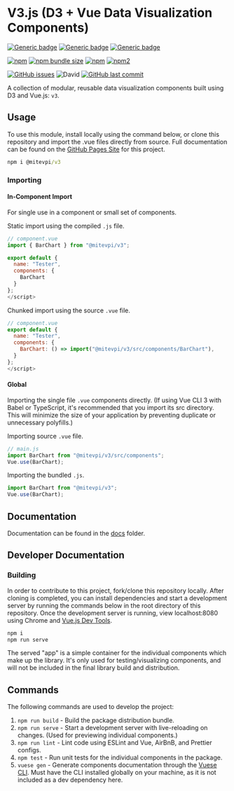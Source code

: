 # V3.js (D3 + Vue Data Visualization Components)

[![Generic badge](https://img.shields.io/badge/Docs-Web-Green.svg)](https://mitevpi.github.io/data-vue/)
[![Generic badge](https://img.shields.io/badge/Docs-MD-Green.svg)](docs/components)
[![Generic badge](https://img.shields.io/badge/Demo-CodeSandbox-Green.svg)](http://bit.ly/v3js-demo)

[![npm](https://img.shields.io/npm/v/@mitevpi/v3.svg)](https://www.npmjs.com/package/@mitevpi/v3) [![npm bundle size](https://img.shields.io/bundlephobia/min/@mitevpi/v3.svg)](https://bundlephobia.com/result?p=@mitevpi/v3)
[![npm](https://img.shields.io/npm/dw/@mitevpi/v3.svg)](https://www.npmjs.com/package/@mitevpi/v3)
[![npm2](https://img.shields.io/npm/dt/@mitevpi/v3.svg)](https://www.npmjs.com/package/@mitevpi/v3)

[![GitHub issues](https://img.shields.io/github/issues/mitevpi/data-vue.svg)](https://github.com/mitevpi/data-vue/issues) ![David](https://img.shields.io/david/dev/mitevpi/data-vue.svg)
[![GitHub last commit](https://img.shields.io/github/last-commit/mitevpi/data-vue.svg)](https://github.com/mitevpi/data-vue/commits/master)

A collection of modular, reusable data visualization components built using D3 and Vue.js: `v3`.

## Usage

To use this module, install locally using the command below, or clone this repository and import the .vue files directly from source. Full documentation can be found on the [GitHub Pages Site](https://mitevpi.github.io/data-vue/) for this project.

```cmd
npm i @mitevpi/v3
```

### Importing

#### In-Component Import

For single use in a component or small set of components.

Static import using the compiled `.js` file.

```js
// component.vue
import { BarChart } from "@mitevpi/v3";

export default {
  name: "Tester",
  components: {
    BarChart
  }
};
</script>
```

Chunked import using the source `.vue` file.

```js
// component.vue
export default {
  name: "Tester",
  components: {
    BarChart: () => import("@mitevpi/v3/src/components/BarChart"),
  }
};
</script>
```

#### Global

Importing the single file `.vue` components directly. (If using Vue CLI 3 with Babel or TypeScript, it's recommended that you import its src directory. This will minimize the size of your application by preventing duplicate or unnecessary polyfills.)

Importing source `.vue` file.

```js
// main.js
import BarChart from "@mitevpi/v3/src/components";
Vue.use(BarChart);
```

Importing the bundled `.js`.

```js
import BarChart from "@mitevpi/v3";
Vue.use(BarChart);
```

## Documentation

Documentation can be found in the [docs](/docs) folder.

## Developer Documentation

### Building

In order to contribute to this project, fork/clone this repository locally. After cloning is completed, you can install dependencies and start a development server by running the commands below in the root directory of this repository. Once the development server is running, view localhost:8080 using Chrome and [Vue.js Dev Tools](https://chrome.google.com/webstore/detail/vuejs-devtools/nhdogjmejiglipccpnnnanhbledajbpd?hl=en).

```cmd
npm i
npm run serve
```

The served "app" is a simple container for the individual components which make up the library. It's only used for testing/visualizing components, and will not be included in the final library build and distribution.

## Commands

The following commands are used to develop the project:

1. `npm run build` - Build the package distribution bundle.
2. `npm run serve` - Start a development server with live-reloading on changes. (Used for previewing individual components.)
3. `npm run lint` - Lint code using ESLint and Vue, AirBnB, and Prettier configs.
4. `npm test` - Run unit tests for the individual components in the package.
5. `vuese gen` - Generate components documentation through the [Vuese CLI](https://vuese.org/cli/#motivation). Must have the CLI installed globally on your machine, as it is not included as a dev dependency here.
